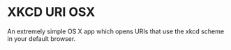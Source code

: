 # XKCD URI OSX

An extremely simple OS X app which opens URIs that use the xkcd scheme in your default browser.
